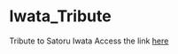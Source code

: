 # Iwata_Tribute
Tribute to Satoru Iwata
Access the link [here](https://bav-07.github.io/iwata_tribute/)
